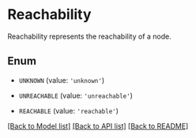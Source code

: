 # Reachability

Reachability represents the reachability of a node.

## Enum

* `UNKNOWN` (value: `'unknown'`)

* `UNREACHABLE` (value: `'unreachable'`)

* `REACHABLE` (value: `'reachable'`)

[[Back to Model list]](../README.md#documentation-for-models) [[Back to API list]](../README.md#documentation-for-api-endpoints) [[Back to README]](../README.md)


